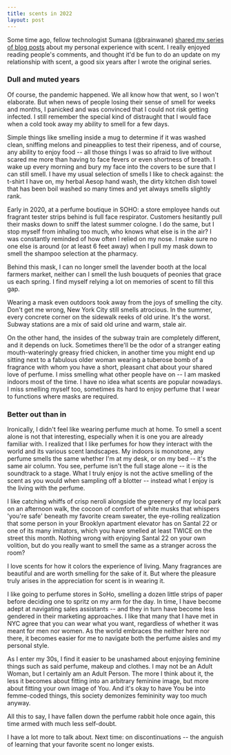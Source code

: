 ```yaml
---
title: scents in 2022
layout: post
---
```


Some time ago, fellow technologist Sumana (@brainwane) [shared my series of blog posts](https://www.metafilter.com/192854/it-smelled-good-but-in-my-mind-it-already-belonged-to-someone-else) about my personal experience with scent. I really enjoyed reading people's comments, and thought it'd be fun to do an update on my relationship with scent, a good six years after I wrote the original series.

### Dull and muted years

Of course, the pandemic happened. We all know how that went, so I won't elaborate. But when news of people losing their sense of smell for weeks and months, I panicked and was convinced that I could not risk getting infected. I still remember the special kind of distraught that I would face when a cold took away my ability to smell for a few days.

Simple things like smelling inside a mug to determine if it was washed clean, sniffing melons and pineapplies to test their ripeness, and of course, any ability to enjoy food -- all those things I was so afraid to live without scared me more than having to face fevers or even shortness of breath. I wake up every morning and bury my face into the covers to be sure that I can still smell. I have my usual selection of smells I like to check against: the t-shirt I have on, my herbal Aesop hand wash, the dirty kitchen dish towel that has been boil washed so many times and yet always smells slightly rank.

Early in 2020, at a perfume boutique in SOHO: a store employee hands out fragrant tester strips behind is full face respirator. Customers hesitantly pull their masks down to sniff the latest summer cologne. I do the same, but I stop myself from inhaling too much, who knows what else is in the air? I was constantly reminded of how often I relied on my nose. I make sure no one else is around (or at least 6 feet away) when I pull my mask down to smell the shampoo selection at the pharmacy.

Behind this mask, I can no longer smell the lavender booth at the local farmers market, neither can I smell the lush bouquets of peonies that grace us each spring. I find myself relying a lot on memories of scent to fill this gap.

Wearing a mask even outdoors took away from the joys of smelling the city. Don't get me wrong, New York City still smells atrocious. In the summer, every concrete corner on the sidewalk reeks of old urine. It's the worst. Subway stations are a mix of said old urine and warm, stale air.

On the other hand, the insides of the subway train are completely different, and it depends on luck. Sometimes there'll be the odor of a stranger eating mouth-wateringly greasy fried chicken, in another time you might end up sitting next to a fabulous older woman wearing a tuberose bomb of a fragrance with whom you have a short, pleasant chat about your shared love of perfume. I miss smelling what other people have on -- I am masked indoors most of the time. I have no idea what scents are popular nowadays. I miss smelling myself too, sometimes its hard to enjoy perfume that I wear to functions where masks are required.

### Better out than in

Ironically, I didn't feel like wearing perfume much at home. To smell a scent alone is not that interesting, especially when it is one you are already familiar with. I realized that I like perfumes for how they interact with the world and its various scent landscapes. My indoors is monotone, any perfume smells the same whether I'm at my desk, or on my bed -- it's the same air column. You see, perfume isn't the full stage alone -- it is the soundtrack to a stage. What I truly enjoy is not the active smelling of the scent as you would when sampling off a blotter -- instead what I enjoy is the living with the perfume.

I like catching whiffs of crisp neroli alongside the greenery of my local park on an afternoon walk, the cocoon of comfort of white musks that whispers 'you're safe' beneath my favorite cream sweater, the eye-rolling realization that some person in your Brooklyn apartment elevator has on Santal 22 or one of its many imitators, which you have smelled at least TWICE on the street this month. Nothing wrong with enjoying Santal 22 on your own volition, but do you really want to smell the same as a stranger across the room?

I love scents for how it colors the experience of living. Many fragrances are beautiful and are worth smelling for the sake of it. But where the pleasure truly arises in the appreciation for scent is in wearing it.

I like going to perfume stores in SoHo, smelling a dozen little strips of paper before deciding one to spritz on my arm for the day. In time, I have become adept at navigating sales assistants -- and they in turn have become less gendered in their marketing approaches. I like that many that I have met in NYC agree that you can wear what you want, regardless of whether it was meant for men nor women. As the world embraces the neither here nor there, it becomes easier for me to navigate both the perfume aisles and my personal style.

As I enter my 30s, I find it easier to be unashamed about enjoying feminine things such as said perfume, makeup and clothes. I may not be an Adult Woman, but I certainly am an Adult Person. The more I think about it, the less it becomes about fitting into an arbitrary feminine image, but more about fitting your own image of You. And it's okay to have You be into femme-coded things, this society demonizes femininity way too much anyway.

All this to say, I have fallen down the perfume rabbit hole once again, this time armed with much less self-doubt.

I have a lot more to talk about. Next time: on discontinuations -- the anguish of learning that your favorite scent no longer exists.

